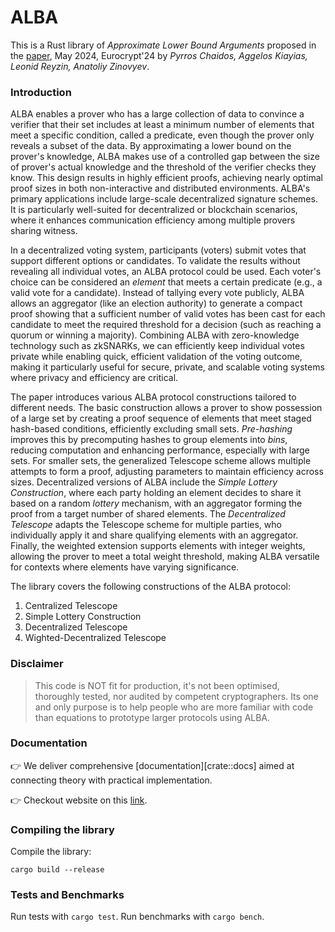 # ALBA
This is a Rust library of _Approximate Lower Bound Arguments_ proposed in the [paper](https://iohk.io/en/research/library/papers/approximate-lower-bound-arguments/), May 2024, Eurocrypt'24 by _Pyrros Chaidos, Aggelos Kiayias, Leonid Reyzin, Anatoliy Zinovyev_.

### Introduction
ALBA enables a prover who has a large collection of data to convince a verifier that their set includes at least a minimum number of elements that meet a specific condition, called a predicate, even though the prover only reveals a subset of the data. By approximating a lower bound on the prover's knowledge, ALBA makes use of a controlled gap between the size of prover's actual knowledge and the threshold of the verifier checks they know. This design results in highly efficient proofs, achieving nearly optimal proof sizes in both non-interactive and distributed environments. ALBA's primary applications include large-scale decentralized signature schemes. It is particularly well-suited for decentralized or blockchain scenarios, where it enhances communication efficiency among multiple provers sharing witness.

In a decentralized voting system, participants (voters) submit votes that support different options or candidates. To validate the results without revealing all individual votes, an ALBA protocol could be used. Each voter's choice can be considered an _element_ that meets a certain predicate (e.g., a valid vote for a candidate). Instead of tallying every vote publicly, ALBA allows an aggregator (like an election authority) to generate a compact proof showing that a sufficient number of valid votes has been cast for each candidate to meet the required threshold for a decision (such as reaching a quorum or winning a majority). Combining ALBA with zero-knowledge technology such as zkSNARKs, we can efficiently keep individual votes private while enabling quick, efficient validation of the voting outcome, making it particularly useful for secure, private, and scalable voting systems where privacy and efficiency are critical.

The paper introduces various ALBA protocol constructions tailored to different needs. The basic construction allows a prover to show possession of a large set by creating a proof sequence of elements that meet staged hash-based conditions, efficiently excluding small sets. _Pre-hashing_ improves this by precomputing hashes to group elements into _bins_, reducing computation and enhancing performance, especially with large sets. For smaller sets, the generalized Telescope scheme allows multiple attempts to form a proof, adjusting parameters to maintain efficiency across sizes. Decentralized versions of ALBA include the _Simple Lottery Construction_, where each party holding an element decides to share it based on a random _lottery_ mechanism, with an aggregator forming the proof from a target number of shared elements. The _Decentralized Telescope_ adapts the Telescope scheme for multiple parties, who individually apply it and share qualifying elements with an aggregator. Finally, the weighted extension supports elements with integer weights, allowing the prover to meet a total weight threshold, making ALBA versatile for contexts where elements have varying significance.

The library covers the following constructions of the ALBA protocol:
1. Centralized Telescope
2. Simple Lottery Construction
3. Decentralized Telescope
4. Wighted-Decentralized Telescope

### Disclaimer

> This code is NOT fit for production, it's not been optimised, thoroughly tested, nor audited by competent cryptographers.
> Its one and only purpose is to help people who are more familiar with code than equations to prototype larger protocols using ALBA.

### Documentation
👉 We deliver comprehensive [documentation][crate::docs] aimed at connecting theory with practical implementation.

👉 Checkout website on this [link](https://alba.cardano-scaling.org).

### Compiling the library
Compile the library:
```shell
cargo build --release
```

### Tests and Benchmarks
Run tests with `cargo test`. Run benchmarks with `cargo bench`. 
